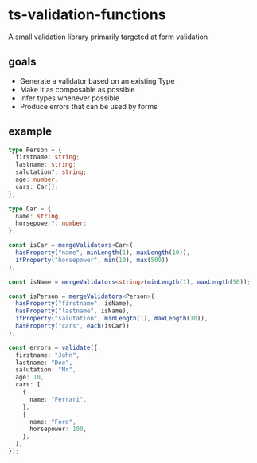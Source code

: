 # ts-validation-functions

A small validation library primarily targeted at form validation

## goals

- Generate a validator based on an existing Type
- Make it as composable as possible
- Infer types whenever possible
- Produce errors that can be used by forms

## example

```ts
type Person = {
  firstname: string;
  lastname: string;
  salutation?: string;
  age: number;
  cars: Car[];
};

type Car = {
  name: string;
  horsepower?: number;
};

const isCar = mergeValidators<Car>(
  hasProperty("name", minLength(1), maxLength(10)),
  ifProperty("horsepower", min(10), max(500))
);

const isName = mergeValidators<string>(minLength(1), maxLength(50));

const isPerson = mergeValidators<Person>(
  hasProperty("firstname", isName),
  hasProperty("lastname", isName),
  ifProperty("salutation", minLength(1), maxLength(10)),
  hasProperty("cars", each(isCar))
);

const errors = validate({
  firstname: "John",
  lastname: "Doe",
  salutation: "Mr",
  age: 10,
  cars: [
    {
      name: "Ferrari",
    },
    {
      name: "Ford",
      horsepower: 100,
    },
  ],
});
```
